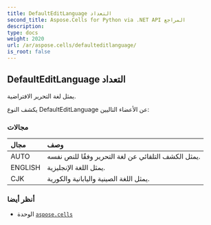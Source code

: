 ```yaml
---
title: DefaultEditLanguage التعداد
second_title: Aspose.Cells for Python via .NET API المراجع
description:
type: docs
weight: 2020
url: /ar/aspose.cells/defaulteditlanguage/
is_root: false
---
```

##  DefaultEditLanguage التعداد
يمثل لغة التحرير الافتراضية.



يكشف النوع DefaultEditLanguage عن الأعضاء التاليين:

###  مجالات
| مجال| وصف|
| :- | :- |
| AUTO | يمثل الكشف التلقائي عن لغة التحرير وفقًا للنص نفسه.|
| ENGLISH | يمثل اللغة الإنجليزية.|
| CJK | يمثل اللغة الصينية واليابانية والكورية.|



###  أنظر أيضا
* الوحدة [`aspose.cells`](..)
